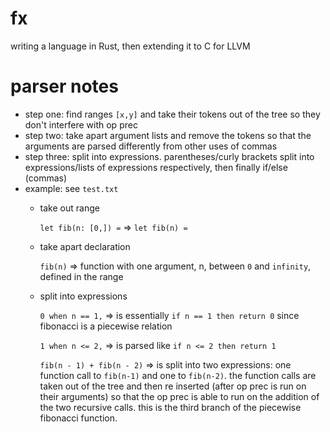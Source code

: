 # fx
writing a language in Rust, then extending it to C for LLVM

# parser notes
- step one: find ranges `[x,y]` and take their tokens out of the tree so they don't interfere with op prec
- step two: take apart argument lists and remove the tokens so that the arguments are parsed differently from other uses of commas
- step three: split into expressions. parentheses/curly brackets split into expressions/lists of expressions respectively, then finally if/else (commas)
- example: see `test.txt`
  - take out range
    
    `let fib(n: [0,]) =` => `let fib(n) = `
  - take apart declaration

    `fib(n)` => function with one argument, n, between `0` and `infinity`, defined in the range
  - split into expressions
   
    `0 when n == 1,` => is essentially `if n == 1 then return 0` since fibonacci is a piecewise relation
    
    `1 when n <= 2,` => is parsed like `if n <= 2 then return 1`

    `fib(n - 1) + fib(n - 2)` => is split into two expressions: one function call to `fib(n-1)` and one to `fib(n-2)`. the function calls are taken out of the tree and then re inserted (after op prec is run on their arguments) so that the op prec is able to run on the addition of the two recursive calls. this is the third branch of the piecewise fibonacci function.